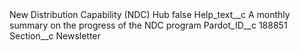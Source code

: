 <?xml version="1.0" encoding="UTF-8"?>
<CustomMetadata xmlns="http://soap.sforce.com/2006/04/metadata" xmlns:xsi="http://www.w3.org/2001/XMLSchema-instance" xmlns:xsd="http://www.w3.org/2001/XMLSchema">
    <label>New Distribution Capability (NDC) Hub</label>
    <protected>false</protected>
    <values>
        <field>Help_text__c</field>
        <value xsi:type="xsd:string">A monthly summary on the progress of the NDC program</value>
    </values>
    <values>
        <field>Pardot_ID__c</field>
        <value xsi:type="xsd:string">188851</value>
    </values>
    <values>
        <field>Section__c</field>
        <value xsi:type="xsd:string">Newsletter</value>
    </values>
</CustomMetadata>
